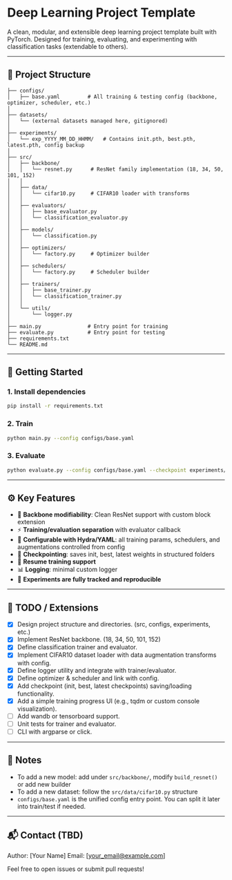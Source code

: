 # Deep Learning Project Template

A clean, modular, and extensible deep learning project template built with PyTorch. Designed for training, evaluating, and experimenting with classification tasks (extendable to others).

---

## 📁 Project Structure

```
├── configs/
│   ├── base.yaml         # All training & testing config (backbone, optimizer, scheduler, etc.)
│
├── datasets/
│   └── (external datasets managed here, gitignored)
│
├── experiments/
│   └── exp_YYYY_MM_DD_HHMM/   # Contains init.pth, best.pth, latest.pth, config backup
│
├── src/
│   ├── backbone/
│   │   └── resnet.py      # ResNet family implementation (18, 34, 50, 101, 152)
│   │
│   ├── data/
│   │   └── cifar10.py     # CIFAR10 loader with transforms
│   │
│   ├── evaluators/
│   │   ├── base_evaluator.py
│   │   └── classification_evaluator.py
│   │
│   ├── models/
│   │   └── classification.py
│   │
│   ├── optimizers/
│   │   └── factory.py     # Optimizer builder
│   │
│   ├── schedulers/
│   │   └── factory.py     # Scheduler builder
│   │
│   ├── trainers/
│   │   ├── base_trainer.py
│   │   └── classification_trainer.py
│   │
│   └── utils/
│       └── logger.py
│
├── main.py               # Entry point for training
├── evaluate.py           # Entry point for testing
├── requirements.txt
└── README.md
```

---

## 🚀 Getting Started

### 1. Install dependencies

```bash
pip install -r requirements.txt
```

### 2. Train

```bash
python main.py --config configs/base.yaml
```

### 3. Evaluate

```bash
python evaluate.py --config configs/base.yaml --checkpoint experiments/exp_xxx/best.pth
```

---

## ⚙️ Key Features

* 🔧 **Backbone modifiability**: Clean ResNet support with custom block extension
* ⚡ **Training/evaluation separation** with evaluator callback
* 🧪 **Configurable with Hydra/YAML**: all training params, schedulers, and augmentations controlled from config
* 🧵 **Checkpointing**: saves init, best, latest weights in structured folders
* 🔁 **Resume training support**
* 📊 **Logging**: minimal custom logger
* 📂 **Experiments are fully tracked and reproducible**

---

## 🔄 TODO / Extensions

- [x] Design project structure and directories. (src, configs, experiments, etc.)
- [x] Implement ResNet backbone. (18, 34, 50, 101, 152)
- [x] Define classification trainer and evaluator.
- [x] Implement CIFAR10 dataset loader with data augmentation transforms with config.
- [x] Define logger utility and integrate with trainer/evaluator.
- [x] Define optimizer & scheduler and link with config.
- [x] Add checkpoint (init, best, latest checkpoints) saving/loading functionality.
- [x] Add a simple training progress UI (e.g., tqdm or custom console visualization).
- [ ] Add wandb or tensorboard support.
- [ ] Unit tests for trainer and evaluator.
- [ ] CLI with argparse or click.

---

## 📌 Notes

* To add a new model: add under `src/backbone/`, modify `build_resnet()` or add new builder
* To add a new dataset: follow the `src/data/cifar10.py` structure
* `configs/base.yaml` is the unified config entry point. You can split it later into train/test if needed.

---

## 📬 Contact (TBD)

Author: \[Your Name]
Email: \[[your\_email@example.com](mailto:your_email@example.com)]

Feel free to open issues or submit pull requests!
